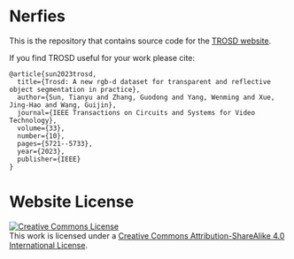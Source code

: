 # Nerfies

This is the repository that contains source code for the [TROSD website]([https://nerfies.github.io](https://provemj.github.io/trosd.github.io/)).

If you find TROSD useful for your work please cite:
```
@article{sun2023trosd,
  title={Trosd: A new rgb-d dataset for transparent and reflective object segmentation in practice},
  author={Sun, Tianyu and Zhang, Guodong and Yang, Wenming and Xue, Jing-Hao and Wang, Guijin},
  journal={IEEE Transactions on Circuits and Systems for Video Technology},
  volume={33},
  number={10},
  pages={5721--5733},
  year={2023},
  publisher={IEEE}
}
```

# Website License
<a rel="license" href="http://creativecommons.org/licenses/by-sa/4.0/"><img alt="Creative Commons License" style="border-width:0" src="https://i.creativecommons.org/l/by-sa/4.0/88x31.png" /></a><br />This work is licensed under a <a rel="license" href="http://creativecommons.org/licenses/by-sa/4.0/">Creative Commons Attribution-ShareAlike 4.0 International License</a>.
